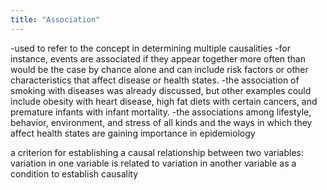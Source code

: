 ```yaml
---
title: "Association"
---
```

-used to refer to the concept in determining multiple causalities
-for instance, events are associated if they appear together more often than would be the case by chance alone and can include risk factors or other characteristics that affect disease or health states.
-the association of smoking with diseases was already discussed, but other examples could include obesity with heart disease, high fat diets with certain cancers, and premature infants with infant mortality.
-the associations among lifestyle, behavior, environment, and stress of all kinds and the ways in which they affect health states are gaining importance in epidemiology

a criterion for establishing a causal relationship between two variables: variation in one variable is related to variation in another variable as a condition to establish causality

